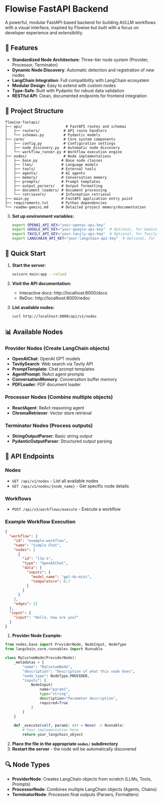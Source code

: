 # Flowise FastAPI Backend

A powerful, modular FastAPI-based backend for building AI/LLM workflows with a visual interface, inspired by Flowise but built with a focus on developer experience and extensibility.

## 🚀 Features

- **Standardized Node Architecture**: Three-tier node system (Provider, Processor, Terminator)
- **Dynamic Node Discovery**: Automatic detection and registration of new nodes
- **LangChain Integration**: Full compatibility with LangChain ecosystem
- **Modular Design**: Easy to extend with custom nodes
- **Type-Safe**: Built with Pydantic for robust data validation
- **RESTful API**: Clean, documented endpoints for frontend integration

## 📁 Project Structure

```
flowise-fastapi/
├── api/                    # FastAPI routes and schemas
│   ├── routers/           # API route handlers
│   └── schemas.py         # Pydantic models
├── core/                  # Core system components
│   ├── config.py          # Configuration settings
│   ├── node_discovery.py  # Automatic node discovery
│   └── workflow_runner.py # Workflow execution engine
├── nodes/                 # Node implementations
│   ├── base.py           # Base node classes
│   ├── llms/             # Language models
│   ├── tools/            # External tools
│   ├── agents/           # AI agents
│   ├── memory/           # Conversation memory
│   ├── prompts/          # Prompt templates
│   ├── output_parsers/   # Output formatting
│   ├── document_loaders/ # Document processing
│   └── retrievers/       # Information retrieval
├── main.py               # FastAPI application entry point
├── requirements.txt      # Python dependencies
└── readme-gemini.md      # Detailed project memory/documentation
```



3. **Set up environment variables:**
   ```bash
   export OPENAI_API_KEY="your-openai-api-key"
   export GOOGLE_API_KEY="your-google-api-key"  # Optional, for Gemini
   export TAVILY_API_KEY="your-tavily-api-key"  # Optional, for Tavily search
   export LANGCHAIN_API_KEY="your-langchain-api-key"  # Optional, for LangSmith tracing
   ```

## 🚀 Quick Start

1. **Start the server:**
   ```bash
   uvicorn main:app --reload
   ```

2. **Visit the API documentation:**
   - Interactive docs: http://localhost:8000/docs
   - ReDoc: http://localhost:8000/redoc

3. **List available nodes:**
   ```bash
   curl http://localhost:8000/api/v1/nodes
   ```

## 📊 Available Nodes

### Provider Nodes (Create LangChain objects)
- **OpenAIChat**: OpenAI GPT models
- **TavilySearch**: Web search via Tavily API
- **PromptTemplate**: Chat prompt templates
- **AgentPrompt**: ReAct agent prompts
- **ConversationMemory**: Conversation buffer memory
- **PDFLoader**: PDF document loader

### Processor Nodes (Combine multiple objects)
- **ReactAgent**: ReAct reasoning agent
- **ChromaRetriever**: Vector store retrieval

### Terminator Nodes (Process outputs)
- **StringOutputParser**: Basic string output
- **PydanticOutputParser**: Structured output parsing

## 🔧 API Endpoints

### Nodes
- `GET /api/v1/nodes` - List all available nodes
- `GET /api/v1/nodes/{node_name}` - Get specific node details

### Workflows
- `POST /api/v1/workflows/execute` - Execute a workflow

### Example Workflow Execution
```json
{
  "workflow": {
    "id": "example-workflow",
    "name": "Simple Chat",
    "nodes": [
      {
        "id": "llm-1",
        "type": "OpenAIChat",
        "data": {
          "inputs": {
            "model_name": "gpt-4o-mini",
            "temperature": 0.7
          }
        }
      }
    ],
    "edges": []
  },
  "input": {
    "input": "Hello, how are you?"
  }
}
```



1. **Provider Node Example:**
```python
from nodes.base import ProviderNode, NodeInput, NodeType
from langchain_core.runnables import Runnable

class MyCustomNode(ProviderNode):
    _metadatas = {
        "name": "MyCustomNode",
        "description": "Description of what this node does",
        "node_type": NodeType.PROVIDER,
        "inputs": [
            NodeInput(
                name="param1",
                type="string",
                description="Parameter description",
                required=True
            )
        ]
    }
    
    def _execute(self, param1: str = None) -> Runnable:
        # Your implementation here
        return your_langchain_object
```

2. **Place the file in the appropriate `nodes/` subdirectory**
3. **Restart the server** - the node will be automatically discovered

## 🔍 Node Types

- **ProviderNode**: Creates LangChain objects from scratch (LLMs, Tools, Prompts)
- **ProcessorNode**: Combines multiple LangChain objects (Agents, Chains)
- **TerminatorNode**: Processes final outputs (Parsers, Formatters)
